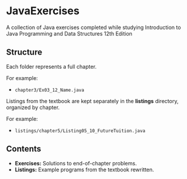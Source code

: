 # JavaExercises
A collection of Java exercises completed while studying Introduction to Java Programming and Data Structures 12th Edition


## Structure
Each folder represents a full chapter.

For example:
- `chapter3/Ex03_12_Name.java`

Listings from the textbook are kept separately in the **listings** directory, organized by chapter.

For example:
- `listings/chapter5/Listing05_10_FutureTuition.java`

## Contents
- **Exercises:** Solutions to end-of-chapter problems.
- **Listings:** Example programs from the textbook rewritten.
